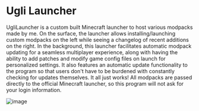# Ugli Launcher
UgliLauncher is a custom built Minecraft launcher to host various modpacks made by me. On the surface, the launcher allows installing/launching custom modpacks on the left while seeing a changelog of recent additions on the right. In the background, this launcher facilitates automatic modpack updating for a seamless multiplayer experience, along with having the ability to add patches and modify game config files on launch for personalized settings. It also features an automatic update functionality to the program so that users don't have to be burdened with constantly checking for updates themselves. It all just works! All modpacks are passed directly to the official Minecraft launcher, so this program will not ask for your login information.

![image](https://github.com/user-attachments/assets/6bcd8189-3d6f-4256-a1d8-04604c177987)
